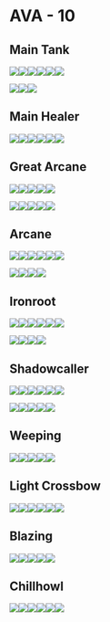 # AVA - 10

## Main Tank

![](https://render.albiononline.com/v1/item/T8_MAIN_HAMMER@4.png)![](https://render.albiononline.com/v1/item/T8_OFF_JESTERCANE_HELL@4.png)![](https://render.albiononline.com/v1/item/T8_HEAD_PLATE_SET1@4.png)![](https://render.albiononline.com/v1/item/T8_ARMOR_PLATE_AVALON@4.png)![](https://render.albiononline.com/v1/item/T8_SHOES_LEATHER_SET2@4.png)![](https://render.albiononline.com/v1/item/T8_CAPEITEM_FW_BRIDGEWATCH@4.png)

![](https://render.albiononline.com/v1/item/T8_MAIN_MACE_HELL@4.png)![](https://render.albiononline.com/v1/item/T8_OFF_SHIELD_AVALON@4.png)![](https://render.albiononline.com/v1/item/T8_HEAD_PLATE_SET3@4.png)

## Main Healer

![](https://render.albiononline.com/v1/item/T8_MAIN_HOLYSTAFF_AVALON@4.png)![](https://render.albiononline.com/v1/item/T8_OFF_CENSER_AVALON@4.png)![](https://render.albiononline.com/v1/item/T8_HEAD_PLATE_UNDEAD@4.png)![](https://render.albiononline.com/v1/item/T8_ARMOR_CLOTH_ROYAL@4.png)![](https://render.albiononline.com/v1/item/T8_SHOES_LEATHER_AVALON@4.png)![](https://render.albiononline.com/v1/item/T8_CAPEITEM_FW_LYMHURST@4.png)

## Great Arcane

![](https://render.albiononline.com/v1/item/T8_2H_ARCANESTAFF@4.png)![](https://render.albiononline.com/v1/item/T8_HEAD_LEATHER_SET3@4.png)![](https://render.albiononline.com/v1/item/T8_ARMOR_LEATHER_ROYAL@4.png)![](https://render.albiononline.com/v1/item/T8_SHOES_LEATHER_AVALON@4.png)![](https://render.albiononline.com/v1/item/T8_CAPEITEM_FW_FORTSTERLING@4.png)

![](https://render.albiononline.com/v1/item/T8_MAIN_MACE_HELL@4.png)![](https://render.albiononline.com/v1/item/T8_2H_COMBATSTAFF_MORGANA@4.png)![](https://render.albiononline.com/v1/item/T8_HEAD_PLATE_SET3@4.png)![](https://render.albiononline.com/v1/item/T8_HEAD_PLATE_SET2@4.png)![](https://render.albiononline.com/v1/item/T8_ARMOR_PLATE_SET3@4.png)

## Arcane

![](https://render.albiononline.com/v1/item/T8_MAIN_ARCANESTAFF@4.png)![](https://render.albiononline.com/v1/item/T8_OFF_JESTERCANE_HELL@4.png)![](https://render.albiononline.com/v1/item/T8_HEAD_LEATHER_SET3@4.png)![](https://render.albiononline.com/v1/item/T8_ARMOR_PLATE_SET3@4.png)![](https://render.albiononline.com/v1/item/T8_SHOES_LEATHER_SET2@4.png)![](https://render.albiononline.com/v1/item/T8_CAPEITEM_FW_FORTSTERLING@4.png)

![](https://render.albiononline.com/v1/item/T8_2H_ENIGMATICSTAFF@4.png)![](https://render.albiononline.com/v1/item/T8_2H_COMBATSTAFF_MORGANA@4.png)![](https://render.albiononline.com/v1/item/T8_HEAD_PLATE_SET3@4.png)![](https://render.albiononline.com/v1/item/T8_HEAD_PLATE_SET2@4.png)

## Ironroot

![](https://render.albiononline.com/v1/item/T8_MAIN_NATURESTAFF_AVALON@4.png)![](https://render.albiononline.com/v1/item/T8_OFF_HORN_KEEPER@4.png)![](https://render.albiononline.com/v1/item/T8_HEAD_LEATHER_SET3@4.png)![](https://render.albiononline.com/v1/item/T8_ARMOR_LEATHER_ROYAL@4.png)![](https://render.albiononline.com/v1/item/T8_SHOES_LEATHER_AVALON@4.png)![](https://render.albiononline.com/v1/item/T8_CAPEITEM_FW_LYMHURST@4.png)

![](https://render.albiononline.com/v1/item/T8_2H_HOLYSTAFF_HELL@4.png)![](https://render.albiononline.com/v1/item/T8_2H_AXE_AVALON@4.png)![](https://render.albiononline.com/v1/item/T8_HEAD_CLOTH_KEEPER@4.png)![](https://render.albiononline.com/v1/item/T8_HEAD_PLATE_SET2@4.png)

## Shadowcaller

![](https://render.albiononline.com/v1/item/T8_MAIN_CURSEDSTAFF_AVALON@4.png)![](https://render.albiononline.com/v1/item/T8_OFF_HORN_KEEPER@4.png)![](https://render.albiononline.com/v1/item/T8_HEAD_LEATHER_MORGANA@4.png)![](https://render.albiononline.com/v1/item/T8_ARMOR_LEATHER_UNDEAD@4.png)![](https://render.albiononline.com/v1/item/T8_SHOES_LEATHER_AVALON@4.png)![](https://render.albiononline.com/v1/item/T8_CAPEITEM_FW_LYMHURST@4.png)

![](https://render.albiononline.com/v1/item/T8_2H_BOW@4.png)![](https://render.albiononline.com/v1/item/T8_HEAD_LEATHER_AVALON@4.png)![](https://render.albiononline.com/v1/item/T8_HEAD_LEATHER_UNDEAD@4.png)![](https://render.albiononline.com/v1/item/T8_ARMOR_LEATHER_ROYAL@4.png)![](https://render.albiononline.com/v1/item/T8_SHOES_CLOTH_MORGANA@4.png)

## Weeping

![](https://render.albiononline.com/v1/item/T8_2H_REPEATINGCROSSBOW_UNDEAD@4.png)![](https://render.albiononline.com/v1/item/T8_HEAD_CLOTH_ROYAL@4.png)![](https://render.albiononline.com/v1/item/T8_ARMOR_CLOTH_KEEPER@4.png)![](https://render.albiononline.com/v1/item/T8_SHOES_LEATHER_AVALON@4.png)![](https://render.albiononline.com/v1/item/T8_CAPEITEM_FW_CAERLEON@4.png)

## Light Crossbow

![](https://render.albiononline.com/v1/item/T8_MAIN_1HCROSSBOW@4.png)![](https://render.albiononline.com/v1/item/T8_OFF_LAMP_UNDEAD@4.png)![](https://render.albiononline.com/v1/item/T8_HEAD_CLOTH_ROYAL@4.png)![](https://render.albiononline.com/v1/item/T8_ARMOR_CLOTH_KEEPER@4.png)![](https://render.albiononline.com/v1/item/T8_SHOES_LEATHER_AVALON@4.png)![](https://render.albiononline.com/v1/item/T8_CAPEITEM_FW_CAERLEON@4.png)

## Blazing

![](https://render.albiononline.com/v1/item/T8_2H_INFERNOSTAFF_MORGANA@4.png)![](https://render.albiononline.com/v1/item/T8_HEAD_LEATHER_SET3@4.png)![](https://render.albiononline.com/v1/item/T8_ARMOR_CLOTH_KEEPER@4.png)![](https://render.albiononline.com/v1/item/T8_SHOES_LEATHER_AVALON@4.png)![](https://render.albiononline.com/v1/item/T8_CAPEITEM_FW_LYMHURST@4.png)

## Chillhowl

![](https://render.albiononline.com/v1/item/T8_MAIN_FROSTSTAFF_AVALON@4.png)![](https://render.albiononline.com/v1/item/T8_OFF_LAMP_UNDEAD@4.png)![](https://render.albiononline.com/v1/item/T8_HEAD_CLOTH_ROYAL@4.png)![](https://render.albiononline.com/v1/item/T8_ARMOR_CLOTH_SET1@4.png)![](https://render.albiononline.com/v1/item/T8_SHOES_LEATHER_AVALON@4.png)![](https://render.albiononline.com/v1/item/T8_CAPEITEM_MORGANA@4.png)
